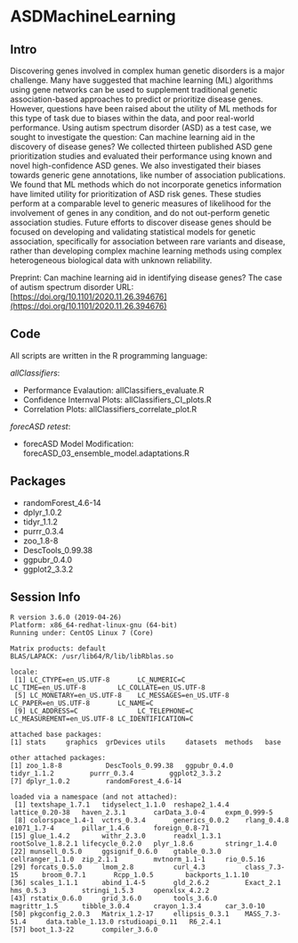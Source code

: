 # ASDMachineLearning

## Intro

Discovering genes involved in complex human genetic disorders is a major challenge. Many have suggested that machine learning (ML) algorithms using gene networks can be used to supplement traditional genetic association-based approaches to predict or prioritize disease genes. However, questions have been raised about the utility of ML methods for this type of task due to biases within the data, and poor real-world performance. Using autism spectrum disorder (ASD) as a test case, we sought to investigate the question: Can machine learning aid in the discovery of disease genes? We collected thirteen published ASD gene prioritization studies and evaluated their performance using known and novel high-confidence ASD genes. We also investigated their biases towards generic gene annotations, like number of association publications. We found that ML methods which do not incorporate genetics information have limited utility for prioritization of ASD risk genes. These studies perform at a comparable level to generic measures of likelihood for the involvement of genes in any condition, and do not out-perform genetic association studies. Future efforts to discover disease genes should be focused on developing and validating statistical models for genetic association, specifically for association between rare variants and disease, rather than developing complex machine learning methods using complex heterogeneous biological data with unknown reliability.

Preprint: Can machine learning aid in identifying disease genes? The case of autism spectrum disorder
URL: [https://doi.org/10.1101/2020.11.26.394676](https://doi.org/10.1101/2020.11.26.394676)


## Code

All scripts are written in the R programming language: 

*allClassifiers*:
* Performance Evalaution: allClassifiers_evaluate.R 
* Confidence Internval Plots: allClassifiers_CI_plots.R
* Correlation Plots: allClassifiers_correlate_plot.R

*forecASD retest*:
* forecASD Model Modification: forecASD_03_ensemble_model.adaptations.R

## Packages

* randomForest_4.6-14
* dplyr_1.0.2  
* tidyr_1.1.2         
* purrr_0.3.4  
* zoo_1.8-8
* DescTools_0.99.38   
* ggpubr_0.4.0
* ggplot2_3.3.2 

## Session Info

```{r, echo=FALSE}
R version 3.6.0 (2019-04-26)
Platform: x86_64-redhat-linux-gnu (64-bit)
Running under: CentOS Linux 7 (Core)

Matrix products: default
BLAS/LAPACK: /usr/lib64/R/lib/libRblas.so

locale:
 [1] LC_CTYPE=en_US.UTF-8       LC_NUMERIC=C               LC_TIME=en_US.UTF-8        LC_COLLATE=en_US.UTF-8    
 [5] LC_MONETARY=en_US.UTF-8    LC_MESSAGES=en_US.UTF-8    LC_PAPER=en_US.UTF-8       LC_NAME=C                 
 [9] LC_ADDRESS=C               LC_TELEPHONE=C             LC_MEASUREMENT=en_US.UTF-8 LC_IDENTIFICATION=C       

attached base packages:
[1] stats     graphics  grDevices utils     datasets  methods   base     

other attached packages:
[1] zoo_1.8-8           DescTools_0.99.38   ggpubr_0.4.0        tidyr_1.1.2         purrr_0.3.4         ggplot2_3.3.2      
[7] dplyr_1.0.2         randomForest_4.6-14

loaded via a namespace (and not attached):
 [1] textshape_1.7.1   tidyselect_1.1.0  reshape2_1.4.4    lattice_0.20-38   haven_2.3.1       carData_3.0-4     expm_0.999-5     
 [8] colorspace_1.4-1  vctrs_0.3.4       generics_0.0.2    rlang_0.4.8       e1071_1.7-4       pillar_1.4.6      foreign_0.8-71   
[15] glue_1.4.2        withr_2.3.0       readxl_1.3.1      rootSolve_1.8.2.1 lifecycle_0.2.0   plyr_1.8.6        stringr_1.4.0    
[22] munsell_0.5.0     ggsignif_0.6.0    gtable_0.3.0      cellranger_1.1.0  zip_2.1.1         mvtnorm_1.1-1     rio_0.5.16       
[29] forcats_0.5.0     lmom_2.8          curl_4.3          class_7.3-15      broom_0.7.1       Rcpp_1.0.5        backports_1.1.10 
[36] scales_1.1.1      abind_1.4-5       gld_2.6.2         Exact_2.1         hms_0.5.3         stringi_1.5.3     openxlsx_4.2.2   
[43] rstatix_0.6.0     grid_3.6.0        tools_3.6.0       magrittr_1.5      tibble_3.0.4      crayon_1.3.4      car_3.0-10       
[50] pkgconfig_2.0.3   Matrix_1.2-17     ellipsis_0.3.1    MASS_7.3-51.4     data.table_1.13.0 rstudioapi_0.11   R6_2.4.1         
[57] boot_1.3-22       compiler_3.6.0  
```

